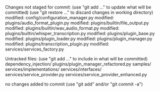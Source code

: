
Changes not staged for commit:
  (use "git add <file>..." to update what will be committed)
  (use "git restore <file>..." to discard changes in working directory)
	modified:   config/configuration_manager.py
	modified:   plugins/audio_format_plugin.py
	modified:   plugins/builtin/file_output.py
	modified:   plugins/builtin/wav_audio_format.py
	modified:   plugins/builtin/whisper_transcription.py
	modified:   plugins/plugin_base.py
	modified:   plugins/plugin_loader.py
	modified:   plugins/plugin_manager.py
	modified:   plugins/transcription_plugin.py
	modified:   services/services_factory.py

Untracked files:
  (use "git add <file>..." to include in what will be committed)
	dependency_injection/
	plugins/plugin_manager_refactored.py
	samples/
	services/implementations/
	services/interfaces/
	services/service_provider.py
	services/service_provider_enhanced.py

no changes added to commit (use "git add" and/or "git commit -a")
